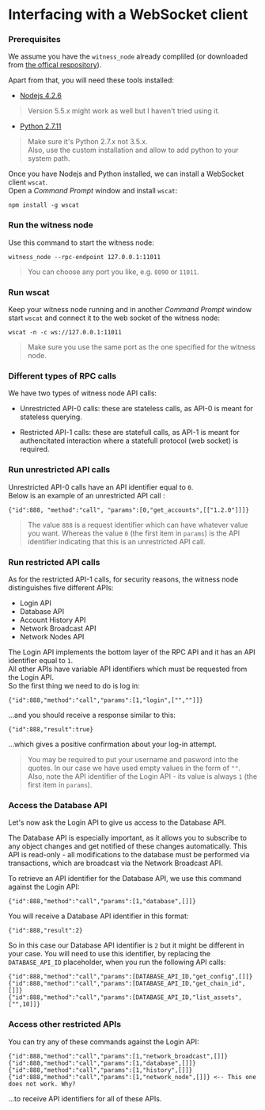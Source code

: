 # Interfacing with a WebSocket client
### Prerequisites

We assume  you have the `witness_node` already compliled (or downloaded from [the offical respository](https://github.com/bitshares/bitshares-2/releases/latest)).

Apart from that, you will need these tools installed:

* [Nodejs 4.2.6](https://nodejs.org/dist/v4.2.5/node-v4.2.5-x64.msi)
> Version 5.5.x might work as well but I haven't tried using it.

* [Python 2.7.11](https://www.python.org/ftp/python/2.7.11/python-2.7.11.msi)
> Make sure it's Python 2.7.x not 3.5.x.  
Also, use the custom installation and allow to add python to your system path.

Once you have Nodejs and Python installed, we can install a WebSocket client `wscat`.  
Open a *Command Prompt* window and install `wscat`:
```
npm install -g wscat
```

### Run the witness node
Use this command to start the witness node:
```
witness_node --rpc-endpoint 127.0.0.1:11011
```
> You can choose any port you like, e.g. `8090` or `11011`.

### Run wscat
Keep your witness node running and in another *Command Prompt* window start `wscat` and connect it to the web socket of the witness node:
```
wscat -n -c ws://127.0.0.1:11011
```
> Make sure you use the same port as the one specified for the witness node.

### Different types of RPC calls
We have two types of witness node API calls:
* Unrestricted API-0 calls: these are stateless calls, as API-0 is meant for stateless querying.

* Restricted API-1 calls: these are statefull calls, as API-1 is meant for authencitated interaction where a statefull protocol (web socket) is required.

### Run unrestricted API calls
Unrestricted API-0 calls have an API identifier equal to `0`.  
Below is an example of an unrestricted API call :
```
{"id":888, "method":"call", "params":[0,"get_accounts",[["1.2.0"]]]}  
```
> The value `888` is a request identifier which can have whatever value you want. Whereas the value `0` (the first item in `params`) is the API identifier indicating that this is an unrestricted API call.

### Run restricted API calls
As for the restricted API-1 calls, for security reasons, the witness node distinguishes five different APIs:
* Login API
* Database API
* Account History API
* Network Broadcast API
* Network Nodes API

The Login API implements the bottom layer of the RPC API and it has an API identifier equal to `1`.   
All other APIs have variable API identifiers which must be requested from the Login API.  
So the first thing we need to do is log in:
```
{"id":888,"method":"call","params":[1,"login",["",""]]}
```
...and you should receive a response similar to this:
```
{"id":888,"result":true}
```
...which gives a positive confirmation about your log-in attempt.

> You may be required to put your username and pasword into the quotes. In our case we have used empty values in the form of `""`. Also, note the API identifier of the Login API - its value is always `1` (the first item in `params`).

### Access the Database API

Let's now ask the Login API to give us access to the Database API.

The Database API is especially important, as it allows you to subscribe to any object changes and get notified of these changes automatically. This API is read-only - all modifications to the database must be performed via transactions, which are broadcast via the Network Broadcast API.  

To retrieve an API identifier for the Database API, we use this command against the Login API:
```
{"id":888,"method":"call","params":[1,"database",[]]}
```
You will receive a Database API identifier in this format:
```
{"id":888,"result":2}
```
So in this case our Database API identifier is `2` but it might be different in your case. You will need to use this identifier, by replacing the `DATABASE_API_ID` placeholder, when you run the following API calls:
```
{"id":888,"method":"call","params":[DATABASE_API_ID,"get_config",[]]}  
{"id":888,"method":"call","params":[DATABASE_API_ID,"get_chain_id",[]]}  
{"id":888,"method":"call","params":[DATABASE_API_ID,"list_assets",["",10]]}  
```

### Access other restricted APIs

You can try any of these commands against the Login API:
```
{"id":888,"method":"call","params":[1,"network_broadcast",[]]}
{"id":888,"method":"call","params":[1,"database",[]]}
{"id":888,"method":"call","params":[1,"history",[]]}
{"id":888,"method":"call","params":[1,"network_node",[]]} <-- This one does not work. Why?
```
...to receive API identifiers for all of these APIs.

